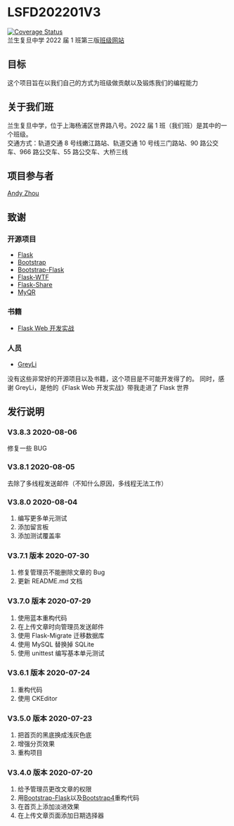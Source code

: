 # LSFD202201V3

[![Coverage Status](https://coveralls.io/repos/github/z-t-y/LSFD202201/badge.svg)](https://coveralls.io/github/z-t-y/LSFD202201)  
兰生复旦中学 2022 届 1 班第三版[班级网站](https://ls202201.pythonanywhere.com)  

## 目标

这个项目旨在以我们自己的方式为班级做贡献以及锻炼我们的编程能力

## 关于我们班

兰生复旦中学，位于上海杨浦区世界路八号。2022 届 1 班（我们班）是其中的一个班级。  
交通方式：轨道交通 8 号线嫩江路站、轨道交通 10 号线三门路站、90 路公交车、966 路公交车、55 路公交车、大桥三线

## 项目参与者

[Andy Zhou](https://github.com/z-t-y)

## 致谢

### 开源项目

- [Flask](https://github.com/pallets/flask)
- [Bootstrap](https://github.com/twbs/bootstrap)
- [Bootstrap-Flask](https://github.com/greyli/bootstrap-flask)
- [Flask-WTF](https://github.com/lepture/flask-wtf)
- [Flask-Share](https://github.com/greyli/flask-share)
- [MyQR](https://pypi.org/project/MyQR/)

### 书籍

- [Flask Web 开发实战](https://helloflask.com)

### 人员

- [GreyLi](https://greyli.com)

没有这些非常好的开源项目以及书籍，这个项目是不可能开发得了的。
同时，感谢 GreyLi，是他的《Flask Web 开发实战》带我走进了 Flask 世界

## 发行说明

### V3.8.3 2020-08-06

修复一些 BUG

### V3.8.1 2020-08-05

去除了多线程发送邮件（不知什么原因，多线程无法工作）

### V3.8.0 2020-08-04

1. 编写更多单元测试
2. 添加留言板
3. 添加测试覆盖率

### V3.7.1 版本 2020-07-30

1. 修复管理员不能删除文章的 Bug
2. 更新 README.md 文档

### V3.7.0 版本 2020-07-29

1. 使用蓝本重构代码
2. 在上传文章时向管理员发送邮件
3. 使用 Flask-Migrate 迁移数据库
4. 使用 MySQL 替换掉 SQLite
5. 使用 unittest 编写基本单元测试

### V3.6.1 版本 2020-07-24

1. 重构代码
2. 使用 CKEditor

### V3.5.0 版本 2020-07-23

1. 把首页的黑底换成浅灰色底
2. 增强分页效果
3. 重构项目

### V3.4.0 版本 2020-07-20

1. 给予管理员更改文章的权限
2. 用[Bootstrap-Flask](https://github.com/greyli/bootstrap-flask)以及[Bootstrap4](https://github.com/twbs/bootstrap)重构代码
3. 在首页上添加淡进效果
4. 在上传文章页面添加日期选择器
